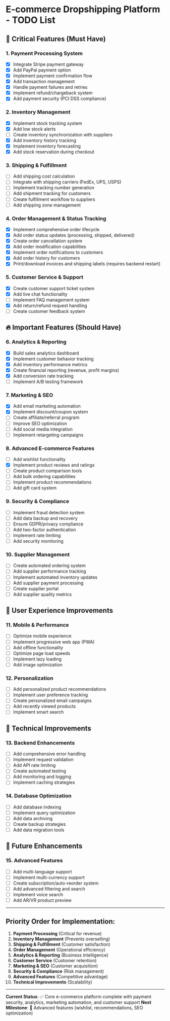 # E-commerce Dropshipping Platform - TODO List

## 🚨 Critical Features (Must Have)

### 1. Payment Processing System
- [x] Integrate Stripe payment gateway
- [x] Add PayPal payment option
- [x] Implement payment confirmation flow
- [x] Add transaction management
- [x] Handle payment failures and retries
- [x] Implement refund/chargeback system
- [x] Add payment security (PCI DSS compliance)

### 2. Inventory Management
- [x] Implement stock tracking system
- [x] Add low stock alerts
- [ ] Create inventory synchronization with suppliers
- [x] Add inventory history tracking
- [x] Implement inventory forecasting
- [x] Add stock reservation during checkout

### 3. Shipping & Fulfillment
- [ ] Add shipping cost calculation
- [ ] Integrate with shipping carriers (FedEx, UPS, USPS)
- [ ] Implement tracking number generation
- [ ] Add shipment tracking for customers
- [ ] Create fulfillment workflow to suppliers
- [ ] Add shipping zone management

### 4. Order Management & Status Tracking
- [x] Implement comprehensive order lifecycle
- [x] Add order status updates (processing, shipped, delivered)
- [x] Create order cancellation system
- [x] Add order modification capabilities
- [x] Implement order notifications to customers
- [x] Add order history for customers
- [x] Print/download invoices and shipping labels (requires backend restart)

### 5. Customer Service & Support
- [x] Create customer support ticket system
- [x] Add live chat functionality
- [ ] Implement FAQ management system
- [x] Add return/refund request handling
- [ ] Create customer feedback system

## 🔥 Important Features (Should Have)

### 6. Analytics & Reporting
- [x] Build sales analytics dashboard
- [x] Implement customer behavior tracking
- [x] Add inventory performance metrics
- [x] Create financial reporting (revenue, profit margins)
- [x] Add conversion rate tracking
- [ ] Implement A/B testing framework

### 7. Marketing & SEO
- [x] Add email marketing automation
- [x] Implement discount/coupon system
- [ ] Create affiliate/referral program
- [ ] Improve SEO optimization
- [ ] Add social media integration
- [ ] Implement retargeting campaigns

### 8. Advanced E-commerce Features
- [ ] Add wishlist functionality
- [x] Implement product reviews and ratings
- [ ] Create product comparison tools
- [ ] Add bulk ordering capabilities
- [ ] Implement product recommendations
- [ ] Add gift card system

### 9. Security & Compliance
- [ ] Implement fraud detection system
- [ ] Add data backup and recovery
- [ ] Ensure GDPR/privacy compliance
- [ ] Add two-factor authentication
- [ ] Implement rate limiting
- [ ] Add security monitoring

### 10. Supplier Management
- [ ] Create automated ordering system
- [ ] Add supplier performance tracking
- [ ] Implement automated inventory updates
- [ ] Add supplier payment processing
- [ ] Create supplier portal
- [ ] Add supplier quality metrics

## 📱 User Experience Improvements

### 11. Mobile & Performance
- [ ] Optimize mobile experience
- [ ] Implement progressive web app (PWA)
- [ ] Add offline functionality
- [ ] Optimize page load speeds
- [ ] Implement lazy loading
- [ ] Add image optimization

### 12. Personalization
- [ ] Add personalized product recommendations
- [ ] Implement user preference tracking
- [ ] Create personalized email campaigns
- [ ] Add recently viewed products
- [ ] Implement smart search

## 🔧 Technical Improvements

### 13. Backend Enhancements
- [ ] Add comprehensive error handling
- [ ] Implement request validation
- [ ] Add API rate limiting
- [ ] Create automated testing
- [ ] Add monitoring and logging
- [ ] Implement caching strategies

### 14. Database Optimization
- [ ] Add database indexing
- [ ] Implement query optimization
- [ ] Add data archiving
- [ ] Create backup strategies
- [ ] Add data migration tools

## 🚀 Future Enhancements

### 15. Advanced Features
- [ ] Add multi-language support
- [ ] Implement multi-currency support
- [ ] Create subscription/auto-reorder system
- [ ] Add advanced filtering and search
- [ ] Implement voice search
- [ ] Add AR/VR product preview

---

## Priority Order for Implementation:

1. **Payment Processing** (Critical for revenue)
2. **Inventory Management** (Prevents overselling)
3. **Shipping & Fulfillment** (Customer satisfaction)
4. **Order Management** (Operational efficiency)
5. **Analytics & Reporting** (Business intelligence)
6. **Customer Service** (Customer retention)
7. **Marketing & SEO** (Customer acquisition)
8. **Security & Compliance** (Risk management)
9. **Advanced Features** (Competitive advantage)
10. **Technical Improvements** (Scalability)

---

**Current Status**: ✅ Core e-commerce platform complete with payment security, analytics, marketing automation, and customer support
**Next Milestone**: 🎯 Advanced features (wishlist, recommendations, SEO optimization) 